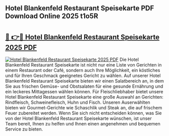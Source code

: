 ## Hotel Blankenfeld Restaurant Speisekarte PDF Download Online 2025 t1o5R

# <h2><a href="http://gc96na5.nevu.top/?p=Hotel+Blankenfeld+Restaurant+Speisekarte">🔗 👉🔴 Hotel Blankenfeld Restaurant Speisekarte 2025 PDF</a></h2>

[![Hotel Blankenfeld Restaurant Speisekarte 2025 PDF](https://i.imgur.com/dBaPXMq.png)](http://gc96na5.nevu.top/?p=Hotel+Blankenfeld+Restaurant+Speisekarte)
Die Hotel Blankenfeld Restaurant Speisekarte ist nicht nur eine Liste von Gerichten in einem Restaurant oder Café, sondern auch Ihre Möglichkeit, ein köstliches und für Ihren Geschmack geeignetes Gericht zu wählen. Auf unserer Hotel Blankenfeld Restaurant Speisekarte bieten wir einen Salatbereich an, in dem Sie aus frischen Gemüse- und Obstsalaten für eine gesunde Ernährung und ein leckeres Mittagessen wählen können. Für Fleischliebhaber bietet unsere Hotel Blankenfeld Restaurant Speisekarte eine große Auswahl an Gerichten: Rindfleisch, Schweinefleisch, Huhn und Fisch. Unseren Auserwählten bieten wir Gourmet-Gerichte wie Schaschlik und Steak an, die auf frischem Feuer zubereitet werden. Wenn Sie sich nicht entscheiden können, was Sie von der Hotel Blankenfeld Restaurant Speisekarte wünschen, ist unser Team bereit, Ihnen zu helfen und Ihnen einen angenehmen und bequemen Service zu bieten.
